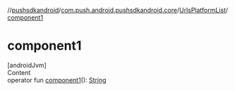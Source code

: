 //[pushsdkandroid](../../index.md)/[com.push.android.pushsdkandroid.core](../index.md)/[UrlsPlatformList](index.md)/[component1](component1.md)



# component1  
[androidJvm]  
Content  
operator fun [component1](component1.md)(): [String](https://kotlinlang.org/api/latest/jvm/stdlib/kotlin/-string/index.html)  



